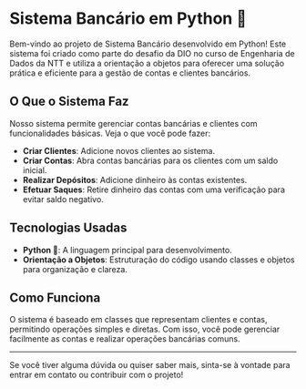# Sistema Bancário em Python 🐍

Bem-vindo ao projeto de Sistema Bancário desenvolvido em Python! Este sistema foi criado como parte do desafio da DIO no curso de Engenharia de Dados da NTT e utiliza a orientação a objetos para oferecer uma solução prática e eficiente para a gestão de contas e clientes bancários.

## O Que o Sistema Faz

Nosso sistema permite gerenciar contas bancárias e clientes com funcionalidades básicas. Veja o que você pode fazer:

- **Criar Clientes**: Adicione novos clientes ao sistema.
- **Criar Contas**: Abra contas bancárias para os clientes com um saldo inicial.
- **Realizar Depósitos**: Adicione dinheiro às contas existentes.
- **Efetuar Saques**: Retire dinheiro das contas com uma verificação para evitar saldo negativo.

## Tecnologias Usadas

- **Python 🐍**: A linguagem principal para desenvolvimento.
- **Orientação a Objetos**: Estruturação do código usando classes e objetos para organização e clareza.

## Como Funciona

O sistema é baseado em classes que representam clientes e contas, permitindo operações simples e diretas. Com isso, você pode gerenciar facilmente as contas e realizar operações bancárias comuns.

---

Se você tiver alguma dúvida ou quiser saber mais, sinta-se à vontade para entrar em contato ou contribuir com o projeto!
